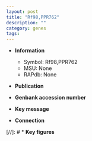 ```yaml
---
layout: post
title: "Rf98,PPR762"
description: ""
category: genes
tags: 
---
```


* **Information**  
    + Symbol: Rf98,PPR762  
    + MSU: None  
    + RAPdb: None  

* **Publication**  

* **Genbank accession number**  

* **Key message**  

* **Connection**  

[//]: # * **Key figures**  


